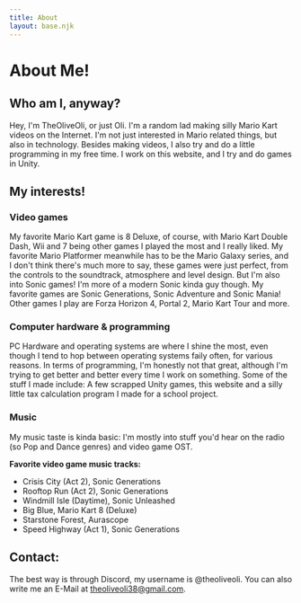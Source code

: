 ```yaml
---
title: About
layout: base.njk
---
```


# About Me!
## Who am I, anyway?
Hey, I'm TheOliveOli, or just Oli. I'm a random lad making silly Mario Kart videos on the Internet.
I'm not just interested in Mario related things, but also in technology. Besides making videos, I also try and do a little programming in my free time. I work on this website, and I try and do games in Unity.

## My interests!
### Video games
My favorite Mario Kart game is 8 Deluxe, of course, with Mario Kart Double Dash, Wii and 7 being other games I played the most and I really liked.
My favorite Mario Platformer meanwhile has to be the Mario Galaxy series, and I don't think there's much more to say, these games were just perfect, from the controls to the soundtrack, atmosphere and level design.
But I'm also into Sonic games! I'm more of a modern Sonic kinda guy though. My favorite games are Sonic Generations, Sonic Adventure and Sonic Mania!
Other games I play are Forza Horizon 4, Portal 2, Mario Kart Tour and more.
### Computer hardware & programming
PC Hardware and operating systems are where I shine the most, even though I tend to hop between operating systems faily often, for various reasons. In terms of programming, I'm honestly not that great, although I'm trying to get better and better every time I work on something.
Some of the stuff I made include: A few scrapped Unity games, this website and a silly little tax calculation program I made for a school project.
### Music
My music taste is kinda basic: I'm mostly into stuff you'd hear on the radio (so Pop and Dance genres) and video game OST.

**Favorite video game music tracks:**
- Crisis City (Act 2), Sonic Generations
- Rooftop Run (Act 2), Sonic Generations
- Windmill Isle (Daytime), Sonic Unleashed
- Big Blue, Mario Kart 8 (Deluxe)
- Starstone Forest, Aurascope
- Speed Highway (Act 1), Sonic Generations

## Contact:
The best way is through Discord, my username is @theoliveoli. You can also write me an E-Mail at theoliveoli38@gmail.com.